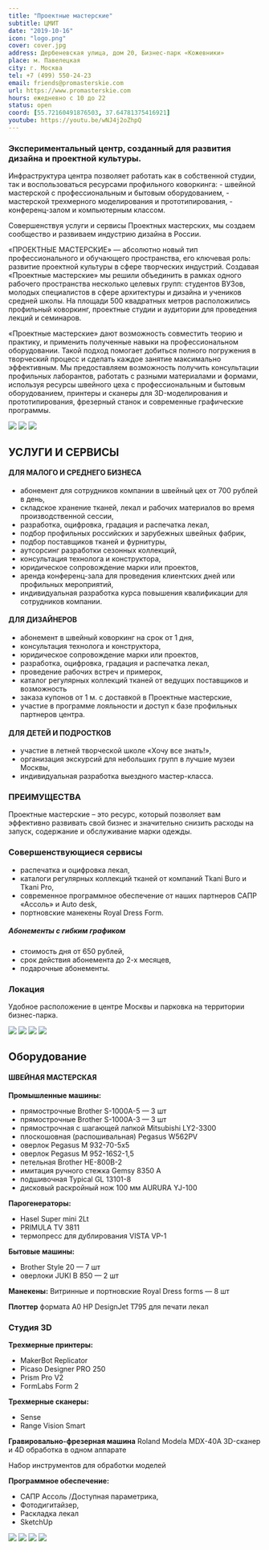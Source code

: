 ```yaml
---
title: "Проектные мастерские"
subtitle: ЦМИТ
date: "2019-10-16"
icon: "logo.png"
cover: cover.jpg
address: Дербеневская улица, дом 20, Бизнес-парк «Кожевники»
place: м. Павелецкая
city: г. Москва
tel: +7 (499) 550-24-23
email: friends@promasterskie.com
url: https://www.promasterskie.com
hours: ежедневно с 10 до 22
status: open
coord: [55.72160491876503, 37.64781375416921]
youtube: https://youtu.be/wNJ4j2oZhpQ
---
```


### Экспериментальный центр, созданный для развития дизайна и проектной культуры.

Инфраструктура центра позволяет работать как в собственной студии, так и воспользоваться ресурсами профильного коворкинга: - швейной мастерской с профессиональным и бытовым оборудованием, - мастерской трехмерного моделирования и прототипирования, - конференц-залом и компьютерным классом.

Совершенствуя услуги и сервисы Проектных мастерских, мы создаем сообщество и развиваем индустрию дизайна в России.

«ПРОЕКТНЫЕ МАСТЕРСКИЕ» — абсолютно новый тип профессионального и обучающего пространства, его ключевая роль: развитие проектной культуры в сфере творческих индустрий. Создавая «Проектные мастерские» мы решили объединить в рамках одного рабочего пространства несколько целевых групп: студентов ВУЗов, молодых специалистов в сфере архитектуры и дизайна и учеников средней школы. На площади 500 квадратных метров расположились профильный коворкинг, проектные студии и аудитории для проведения лекций и семинаров.

«Проектные мастерские» дают возможность совместить теорию и практику, и применить полученные навыки на профессиональном оборудовании. Такой подход помогает добиться полного погружения в творческий процесс и сделать каждое занятие максимально эффективным. Мы предоставляем возможность получить консультации профильных лаборантов, работать с разными материалами и формами, используя ресурсы швейного цеха с профессиональным и бытовым оборудованием, принтеры и сканеры для 3D-моделирования и прототипирования, фрезерный станок и современные графические программы.

![](./images/CMITPM180118DEN55ISLEO.jpg)
![](./images/CMITPM180118DENISLE5O.jpg)
![](./images/CMITPM180118DENISLEO.jpg)

## УСЛУГИ И СЕРВИСЫ

#### ДЛЯ МАЛОГО И СРЕДНЕГО БИЗНЕСА

- абонемент для сотрудников компании в швейный цех от 700 рублей в день,
- складское хранение тканей, лекал и рабочих материалов во время производственной сессии,
- разработка, оцифровка, градация и распечатка лекал,
- подбор профильных российских и зарубежных швейных фабрик,
- подбор поставщиков тканей и фурнитуры,
- аутсорсинг разработки сезонных коллекций,
- консультация технолога и конструктора,
- юридическое сопровождение марки или проектов,
- аренда конференц-зала для проведения клиентских дней или профильных мероприятий,
- индивидуальная разработка курса повышения квалификации для сотрудников компании.

#### ДЛЯ ДИЗАЙНЕРОВ

- абонемент в швейный коворкинг на срок от 1 дня,
- консультация технолога и конструктора,
- юридическое сопровождение марки или проектов,
- разработка, оцифровка, градация и распечатка лекал,
- проведение рабочих встреч и примерок,
- каталог регулярных коллекций тканей от ведущих поставщиков и возможность
- заказа купонов от 1 м. с доставкой в Проектные мастерские,
- участие в программе лояльности и доступ к базе профильных партнеров центра.

#### ДЛЯ ДЕТЕЙ И ПОДРОСТКОВ

- участие в летней творческой школе «Хочу все знать!»,
- организация экскурсий для небольших групп в лучшие музеи Москвы,
- индивидуальная разработка выездного мастер-класса.

### ПРЕИМУЩЕСТВА

Проектные мастерские – это ресурс, который позволяет вам эффективно развивать свой бизнес и значительно снизить расходы на запуск, содержание и обслуживание марки одежды.

### Совершенствующиеся сервисы

- распечатка и оцифровка лекал,
- каталоги регулярных коллекций тканей от компаний Tkani Buro и Tkani Pro,
- современное программное обеспечение от наших партнеров САПР «Ассоль» и Auto desk,
- портновские манекены Royal Dress Form.

##### Абонементы с гибким графиком

- стоимость дня от 650 рублей,
- срок действия абонемента до 2-х месяцев,
- подарочные абонементы.

### Локация

Удобное расположение в центре Москвы и парковка на территории бизнес-парка.

![](./images/1.jpg)
![](./images/3.jpg)
![](./images/5.jpg)
![](./images/15.jpg)

## Оборудование

#### ШВЕЙНАЯ МАСТЕРСКАЯ

**Промышленные машины:**

- прямострочные Brother S-1000A-5 — 3 шт
- прямострочные Brother S-1000A-3 — 3 шт
- прямострочная с шагающей лапкой Mitsubishi LY2-3300
- плоскошовная (распошивальная) Pegasus W562PV
- оверлок Pegasus M 932-70-5x5
- оверлок Pegasus M 952-16S2-1,5
- петельная Brother HE-800B-2
- имитация ручного стежка Gemsy 8350 А
- подшивочная Typical GL 13101-8
- дисковый раскройный нож 100 мм AURURA YJ-100

**Парогенераторы:**

- Hasel Super mini 2Lt
- PRIMULA TV 3811
- термопресс для дублирования VISTA VP-1

**Бытовые машины:**

- Brother Style 20 — 7 шт
- оверлоки JUKI B 850 — 2 шт

**Манекены:** Витринные и портновские Royal Dress forms — 8 шт

**Плоттер** формата А0 HP DesignJet T795 для печати лекал

### Студия 3D

**Трехмерные принтеры:**

- MakerBot Replicator
- Picaso Designer PRO 250
- Prism Pro V2
- FormLabs Form 2

**Трехмерные сканеры:**

- Sense
- Range Vision Smart

**Гравировально-фрезерная машина** Roland Modela MDX-40A 3D-сканер и 4D обработка в одном аппарате

Набор инструментов для обработки моделей

**Программное обеспечение:**

- САПР Ассоль /Доступная параметрика,
- Фотодигитайзер,
- Раскладка лекал
- SketchUp

![](./images/33.jpg)
![](./images/166.jpg)
![](./images/666.jpg)
![](./images/1515.jpg)
